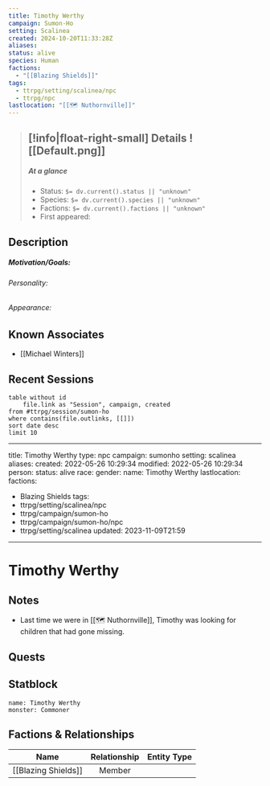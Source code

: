 ```yaml
---
title: Timothy Werthy
campaign: Sumon-Ho
setting: Scalinea
created: 2024-10-20T11:33:28Z
aliases: 
status: alive
species: Human
factions:
  - "[[Blazing Shields]]"
tags:
  - ttrpg/setting/scalinea/npc
  - ttrpg/npc
lastlocation: "[[🗺️ Nuthornville]]"
---
```


>[!info|float-right-small] Details
> ![[Default.png]]
> ---
> 
> ##### At a glance
> 
> - Status: `$= dv.current().status || "unknown"`
> - Species: `$= dv.current().species || "unknown"`
> - Factions: `$= dv.current().factions || "unknown"`
> - First appeared:
> 
## Description

##### Motivation/Goals:


###### Personality:  


###### Appearance:  


## Known Associates

- [[Michael Winters]]

## Recent Sessions

```dataview
table without id
    file.link as "Session", campaign, created
from #ttrpg/session/sumon-ho
where contains(file.outlinks, [[]])
sort date desc
limit 10
```































---
title: Timothy Werthy
type: npc
campaign: sumonho
setting: scalinea
aliases: 
created: 2022-05-26 10:29:34
modified: 2022-05-26 10:29:34
person:
  status: alive
  race: 
  gender: 
  name: Timothy Werthy
  lastlocation: 
factions:
  - Blazing Shields
tags:
  - ttrpg/setting/scalinea/npc
  - ttrpg/campaign/sumon-ho
  - ttrpg/campaign/sumon-ho/npc
  - ttrpg/setting/scalinea
updated: 2023-11-09T21:59
---

# Timothy Werthy

## Notes

- Last time we were in [[🗺️ Nuthornville]], Timothy was looking for children that had gone missing.

## Quests


## Statblock

```statblock
name: Timothy Werthy
monster: Commoner
```


## Factions & Relationships

| Name                | Relationship | Entity Type |
| ------------------- |:------------:| ----------- |
| [[Blazing Shields]] |    Member    |             |
